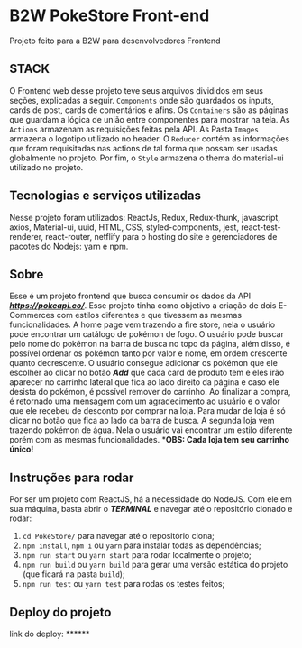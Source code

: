 # B2W PokeStore Front-end
Projeto feito para a B2W para desenvolvedores Frontend

## STACK
O Frontend web desse projeto teve seus arquivos divididos em seus seções, explicadas a seguir. `Components` onde são guardados os inputs, cards de post, cards de comentários e afins. Os `Containers`
são as páginas que guardam a lógica de união entre componentes para mostrar na tela. As `Actions` armazenam as requisições feitas pela API. As Pasta `Images` armazena o logotipo utilizado no
header. O `Reducer` contém as informações que foram requisitadas nas actions de tal forma que possam ser usadas globalmente no projeto. Por fim, o `Style` armazena o thema do material-ui utilizado
no projeto.

## Tecnologias e serviços utilizadas
Nesse projeto foram utilizados: ReactJs, Redux, Redux-thunk, javascript, axios, Material-ui, uuid, HTML, CSS, styled-components, jest, react-test-renderer, react-router, netflify para o hosting do site e
gerenciadores de pacotes do Nodejs: yarn e npm.

## Sobre
Esse é um projeto frontend que busca consumir os dados da API ***https://pokeapi.co/***. Esse projeto tinha como objetivo a criação de dois E-Commerces com estilos diferentes e que tivessem as
mesmas funcionalidades. A home page vem trazendo a fire store, nela o usuário pode encontrar um catálogo de pokémon de fogo. O usuário pode buscar pelo nome do pokémon na barra de busca no topo da
página, além disso, é possível ordenar os pokémon tanto por valor e nome, em ordem crescente quanto decrescente. O usuário consegue adicionar os pokémon que ele escolher ao clicar no botão ***Add***
que cada card de produto tem e eles irão aparecer no carrinho lateral que fica ao lado direito da página e caso ele desista do pokémon, é possível remover do carrinho. Ao finalizar a compra, é
retornado uma mensagem com um agradecimento ao usuário e o valor que ele recebeu de desconto por comprar na loja. Para mudar de loja é só clicar no botão que fica ao lado da barra de busca. A
segunda loja vem trazendo pokémon de água. Nela o usuário vai encontrar um estilo diferente porém com as mesmas funcionalidades. 
***OBS: Cada loja tem seu carrinho único!**

## Instruções para rodar
Por ser um projeto com ReactJS, há a necessidade do NodeJS. Com ele em sua máquina, basta abrir o ***TERMINAL*** e navegar até o repositório clonado e rodar:
1. `cd PokeStore/` para navegar até o repositório clona;
1. `npm install`, `npm i` ou `yarn` para instalar todas as dependências;
1. `npm run start` ou `yarn start` para rodar localmente o projeto;
1. `npm run build` ou `yarn build` para gerar uma versão estática do projeto (que ficará na pasta `build`);
1. `npm run test` ou `yarn test` para rodas os testes feitos;

## Deploy do projeto
link do deploy: ******
